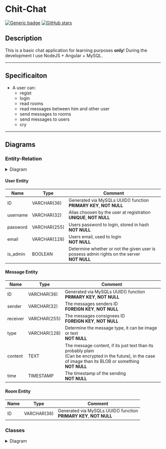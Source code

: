 # Chit-Chat

<!-- The starred badge is shows error because the repo is private ATM-->
[![Generic badge](https://img.shields.io/badge/Author-Yndiliädrin-<COLOR>.svg)](https://shields.io/) [![GitHub stars](https://img.shields.io/github/stars/Yndiliadrin/Chit-Chat.svg?style=social&label=Star&maxAge=2592000)](https://GitHub.com/Yndiliadrin/Chit-Chat/stargazers/)

<!-- (Itt fentebb majd a 'Chat'-et ki kell cserélni 'Chit-Chatre') -->

## Description
This is a basic chat application for learning purposes **only**! During the development I use NodeJS + Angular + MySQL.

---

## Specificaiton
* A user can:
  * regist
  * login
  * read rooms
  * read messages between him and other user
  * send messages to rooms
  * send messages to users
  * cry

---


## Diagrams

### Entity-Relation
<details><summary>Diagram</summary>
<p algin="center">
<img src="./.documentation/CC_EK.svg" alt="Entity-Relation Diagram v0.0.1" />
</p>
</details>

#### User Entity
Name          | Type          | Comment
------------- | ------------- | -------------
ID            | VARCHAR(36)   | Generated via MySQLs UUID() function<br /><b>PRIMARY KEY</b>, <b>NOT NULL</b>
username      | VARCHAR(32)   | Alias choosen by the user at registration<br /><b>UNIQUE</b>, <b>NOT NULL</b>
password      | VARCHAR(255)  | Users password to login, stored in hash<br /><b>NOT NULL</b>
email         | VARCHAR(128)  | Users email, used to login<br /><b>NOT NULL</b>
is_admin      | BOOLEAN       | Determine whether or not the given user is possess admin rights on the server<br /><b>NOT NULL</b>

#### Message Entity
Name          | Type          | Comment
------------- | ------------- | -------------
ID            | VARCHAR(36)   | Generated via MySQLs UUID() function<br /><b>PRIMARY KEY</b>, <b>NOT NULL</b>
sender        | VARCHAR(32)   | The messages senders ID<br /><b>FOREIGN KEY</b>, <b>NOT NULL</b>
receiver      | VARCHAR(255)  | The messages consignees ID<br /><b>FOREIGN KEY</b>, <b>NOT NULL</b>
type          | VARCHAR(128)  | Determine the message type, it can be image or text<br /><b>NOT NULL</b>
content       | TEXT          | The message content, if its just text than its probably plain<br />(Can be encrypted in the future), in the case of image than its BLOB or something<br /><b>NOT NULL</b>
time          | TIMESTAMP     | The timestamp of the sending<br /><b>NOT NULL</b>

#### Room Entity
Name          | Type          | Comment
------------- | ------------- | -------------
ID            | VARCHAR(36)   | Generated via MySQLs UUID() function<br /><b>PRIMARY KEY</b>, <b>NOT NULL</b>

### Classes
<details><summary>Diagram</summary>
<p>
itt lesz majd egy kép, asszem
</p>
</details>